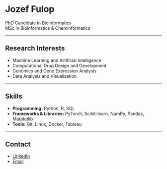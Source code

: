 # Jozef Fulop

PhD Candidate in Bioinformatics  
MSc in Bioinformatics & Cheminformatics  

---

## Research Interests
- Machine Learning and Artificial Intelligence  
- Computational Drug Design and Development  
- Genomics and Gene Expression Analysis  
- Data Analysis and Visualization  

---

## Skills
- **Programming:** Python, R, SQL  
- **Frameworks & Libraries:** PyTorch, Scikit-learn, NumPy, Pandas, Matplotlib  
- **Tools:** Git, Linux, Docker, Tableau  

---

## Contact
- [LinkedIn](https://www.linkedin.com/in/fulopj/)  
- [Email](mailto:fulop.jozef1@gmail.com)  
